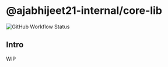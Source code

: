 # @ajabhijeet21-internal/core-lib

![GitHub Workflow Status](https://img.shields.io/github/actions/workflow/status/abhijeet21/nextjs-monorepo-ui/ci-packages.yml?style=for-the-badge&label=CI)

## Intro

WIP
